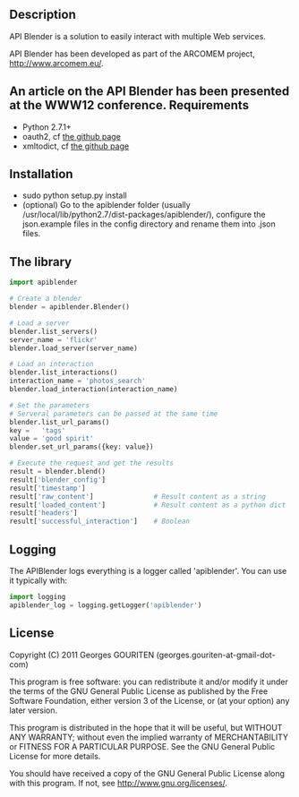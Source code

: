 Description
-------
API Blender is a solution to easily interact with multiple Web services.

API Blender has been developed as part of the
ARCOMEM project, <http://www.arcomem.eu/>.

An article on the API Blender has been presented at the WWW12 conference.
Requirements
------------
* Python 2.7.1+
* oauth2, cf [the github page](http://github.com/simplegeo/python-oauth2)
* xmltodict, cf [the github page](http://github.com/martinblech/xmltodict)


Installation
---
* sudo python setup.py install
* (optional) Go to the apiblender folder (usually
/usr/local/lib/python2.7/dist-packages/apiblender/), configure the
json.example files in the config directory and rename them into .json files.

The library
---

```python
import apiblender

# Create a blender
blender = apiblender.Blender()

# Load a server
blender.list_servers()
server_name = 'flickr' 
blender.load_server(server_name) 

# Load an interaction 
blender.list_interactions()
interaction_name = 'photos_search'
blender.load_interaction(interaction_name)

# Set the parameters
# Serveral parameters can be passed at the same time
blender.list_url_params()
key =   'tags'
value = 'good spirit'
blender.set_url_params({key: value})

# Execute the request and get the results
result = blender.blend()
result['blender_config']
result['timestamp']
result['raw_content']               # Result content as a string
result['loaded_content']            # Result content as a python dict
result['headers']
result['successful_interaction']    # Boolean
```

Logging
-------

The APIBlender logs everything is a logger called 'apiblender'. You can use
it typically with:

```python
import logging
apiblender_log = logging.getLogger('apiblender')
```

License
-------
Copyright (C) 2011  Georges GOURITEN (georges.gouriten-at-gmail-dot-com)

This program is free software: you can redistribute it and/or modify
it under the terms of the GNU General Public License as published by
the Free Software Foundation, either version 3 of the License, or
(at your option) any later version.

This program is distributed in the hope that it will be useful,
but WITHOUT ANY WARRANTY; without even the implied warranty of
MERCHANTABILITY or FITNESS FOR A PARTICULAR PURPOSE.  See the
GNU General Public License for more details.

You should have received a copy of the GNU General Public License
along with this program.  If not, see <http://www.gnu.org/licenses/>.
